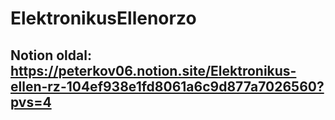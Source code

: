 # ElektronikusEllenorzo
## Notion oldal: https://peterkov06.notion.site/Elektronikus-ellen-rz-104ef938e1fd8061a6c9d877a7026560?pvs=4
